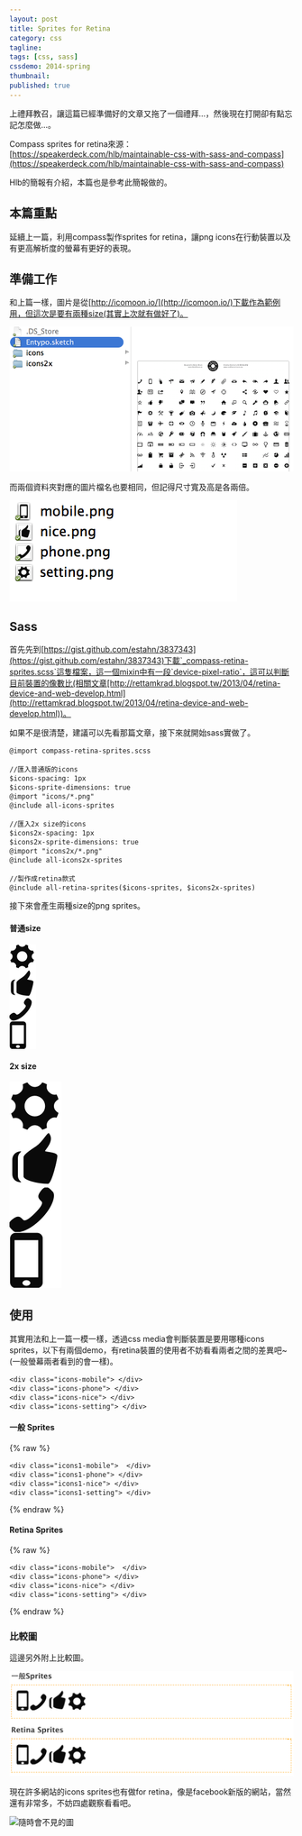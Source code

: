```yaml
---
layout: post
title: Sprites for Retina
category: css
tagline:
tags: [css, sass]
cssdemo: 2014-spring
thumbnail:
published: true
---
```


上禮拜教召，讓這篇已經準備好的文章又拖了一個禮拜...，然後現在打開卻有點忘記怎麼做...。



Compass sprites for retina來源：[https://speakerdeck.com/hlb/maintainable-css-with-sass-and-compass](https://speakerdeck.com/hlb/maintainable-css-with-sass-and-compass)

Hlb的簡報有介紹，本篇也是參考此簡報做的。

<!-- more -->

## 本篇重點

延續上一篇，利用compass製作sprites for retina，讓png icons在行動裝置以及有更高解析度的螢幕有更好的表現。

## 準備工作

和上篇一樣，圖片是從[http://icomoon.io/](http://icomoon.io/)下載作為範例用，但這次是要有兩種size(其實上次就有做好了)。

![準備icons](/images/2014-03-1301.png)

而兩個資料夾對應的圖片檔名也要相同，但記得尺寸寬及高是各兩倍。

![準備icons](/images/2014-03-1302.png)

## Sass

首先先到[https://gist.github.com/estahn/3837343](https://gist.github.com/estahn/3837343)下載`_compass-retina-sprites.scss`這隻檔案，這一個mixin中有一段`device-pixel-ratio`，這可以判斷目前裝置的像數比(相關文章[http://rettamkrad.blogspot.tw/2013/04/retina-device-and-web-develop.html](http://rettamkrad.blogspot.tw/2013/04/retina-device-and-web-develop.html))。

如果不是很清楚，建議可以先看那篇文章，接下來就開始sass實做了。

	@import compass-retina-sprites.scss

	//匯入普通版的icons
	$icons-spacing: 1px
	$icons-sprite-dimensions: true
	@import "icons/*.png"
	@include all-icons-sprites

	//匯入2x size的icons
	$icons2x-spacing: 1px
	$icons2x-sprite-dimensions: true
	@import "icons2x/*.png"
	@include all-icons2x-sprites

	//製作成retina款式
	@include all-retina-sprites($icons-sprites, $icons2x-sprites)

接下來會產生兩種size的png sprites。

#### 普通size

![sprites](/images/icons1-s85e9ac7815.png)

#### 2x size

![sprites](/images/icons2x-s14e8587cd4.png)


## 使用

其實用法和上一篇一模一樣，透過css media會判斷裝置是要用哪種icons sprites，以下有兩個demo，有retina裝置的使用者不妨看看兩者之間的差異吧~(一般螢幕兩者看到的會一樣)。

	<div class="icons-mobile"> </div>
	<div class="icons-phone"> </div>
	<div class="icons-nice"> </div>
	<div class="icons-setting"> </div>

#### 一般 Sprites

{% raw %}
<div class="demo d0311">

	<div class="icons1-mobile">  </div>
	<div class="icons1-phone"> </div>
	<div class="icons1-nice"> </div>
	<div class="icons1-setting"> </div>

</div>
{% endraw %}

#### Retina Sprites

{% raw %}
<div class="demo d0311">

	<div class="icons-mobile">  </div>
	<div class="icons-phone"> </div>
	<div class="icons-nice"> </div>
	<div class="icons-setting"> </div>

</div>
{% endraw %}

### 比較圖

這邊另外附上比較圖。

![比較圖](/images/screen_shot_2014-03-24.png)

現在許多網站的icons sprites也有做for retina，像是facebook新版的網站，當然還有非常多，不妨四處觀察看看吧。

![隨時會不見的圖](https://fbstatic-a.akamaihd.net/rsrc.php/v2/y2/r/DycYx0ssBHq.png)
